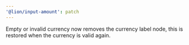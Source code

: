 ```yaml
---
'@lion/input-amount': patch
---
```


Empty or invalid currency now removes the currency label node, this is restored when the currency is valid again.
